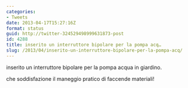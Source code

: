 ```yaml
---
categories:
- Tweets
date: 2013-04-17T15:27:16Z
format: status
guid: http://twitter-324529498999631873-post
id: 4288
title: inserito un interruttore bipolare per la pompa acq…
slug: /2013/04/inserito-un-interruttore-bipolare-per-la-pompa-acq/
---
```


inserito un interruttore bipolare per la pompa acqua in giardino.

che soddisfazione il maneggio pratico di faccende materiali!
